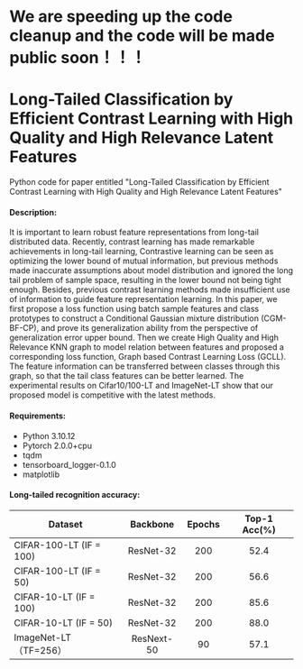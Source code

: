 # We are speeding up the code cleanup and the code will be made public soon！！！
# Long-Tailed Classification by Efficient Contrast Learning with High Quality and High Relevance Latent Features 
Python code for paper entitled "Long-Tailed Classification by Efficient Contrast Learning with High Quality and High Relevance Latent Features"

#### Description:
It is important to learn robust feature representations from long-tail distributed data. Recently, contrast learning has made remarkable achievements in long-tail learning, Contrastive learning can be seen as optimizing the lower bound of mutual information, but previous methods made inaccurate assumptions about model distribution and ignored the long tail problem of sample space, resulting in the lower bound not being tight enough. Besides, previous contrast learning methods made insufficient use of information to guide feature representation learning. In this paper, we first propose a loss function using batch sample features and class prototypes to construct a Conditional Gaussian mixture distribution (CGM-BF-CP), and prove its generalization ability from the perspective of generalization error upper bound. Then we create High Quality and High Relevance KNN graph to model relation between features and proposed a corresponding loss function, Graph based Contrast Learning Loss (GCLL). The feature information can be transferred between classes through this graph, so that the tail class features can be better learned. The experimental results on Cifar10/100-LT and ImageNet-LT show that our proposed model is competitive with the latest methods.

#### Requirements:
*    Python 3.10.12
*    Pytorch 2.0.0+cpu
*    tqdm
*    tensorboard_logger-0.1.0
*    matplotlib


#### Long-tailed recognition accuracy:
Dataset | Backbone | Epochs | Top-1 Acc(%)
---- | :----: | :----: | :----: 
CIFAR-100-LT (IF = 100) | ResNet-32 | 200 | 52.4
CIFAR-100-LT (IF = 50) | ResNet-32 | 200 | 56.6
CIFAR-10-LT (IF = 100) | ResNet-32 | 200 | 85.6
CIFAR-10-LT (IF = 50) | ResNet-32 | 200 | 88.0
ImageNet-LT（TF=256）| ResNext-50 | 90 | 57.1
